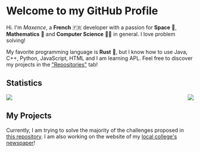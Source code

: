 # Welcome to my GitHub Profile

Hi. I'm *Maxence*, a **French** 🇫🇷 developer with a passion for **Space** 🌌, **Mathematics** 🧮 and **Computer Science** 🧑‍💻 in general. I love problem solving!

My favorite programming language is **Rust** 🚀, but I know how to use Java, C++, Python, JavaScript, HTML and I am learning APL.
Feel free to discover my projects in the ["Repositories"](https://github.com/ElMaxonDSCRD?tab=repositories) tab!

## Statistics

<div>
  <img src="https://github-readme-stats.vercel.app/api?username=MaxenceDC&show_icons=true&title_color=F09383&text_color=FAB28E&icon_color=E95379&hide_border=true&bg_color=1C1E2688&border_radius=32px&include_all_commits=true&custom_title=My GitHub Statistics:"/>
  <img src="https://github-readme-stats.vercel.app/api/top-langs/?username=MaxenceDC&title_color=F09383&text_color=FAB28E&icon_color=E95379&hide_border=true&bg_color=1C1E2688&border_radius=32px&custom_title=The Languages I Use The Most:" align="right"/>
</div>
  
## My Projects

Currently, I am trying to solve the majority of the challenges proposed in [this repository](https://github.com/MaxenceDC/ProgrammingChallenges).
I am also working on the website of my [local college's newspaper](https://github.com/LeLyceen)!
